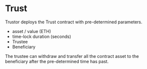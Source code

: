 # Trust

Trustor deploys the Trust contract with pre-determined parameters.

- asset / value (ETH)
- time-lock duration (seconds)
- Trustee
- Beneficiary

The trustee can withdraw and transfer all the contract asset to the beneficiary after the pre-determined time has past.
